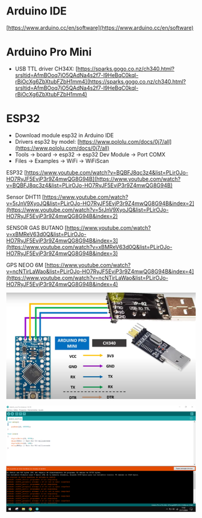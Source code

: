 # Arduino IDE
[https://www.arduino.cc/en/software](https://www.arduino.cc/en/software)

# Arduino Pro Mini
- USB TTL driver CH34X: [https://sparks.gogo.co.nz/ch340.html?srsltid=AfmBOoq7jO5QAdNa4s2f7-l9HeBqC0kql-rBiOcXg6ZbXtubFZbH1mm4](https://sparks.gogo.co.nz/ch340.html?srsltid=AfmBOoq7jO5QAdNa4s2f7-l9HeBqC0kql-rBiOcXg6ZbXtubFZbH1mm4)

# ESP32
- Download module esp32 in Arduino IDE
- Drivers esp32 by model: [https://www.pololu.com/docs/0j7/all](https://www.pololu.com/docs/0j7/all)
- Tools -> board -> esp32 -> esp32 Dev Module -> Port COMX
- Files -> Examples -> WiFi -> WiFiScan


ESP32
[https://www.youtube.com/watch?v=BQBFJ8qc3z4&list=PLirOJo-HO7RyJF5EvjP3r9Z4mwQG8G94B](https://www.youtube.com/watch?v=BQBFJ8qc3z4&list=PLirOJo-HO7RyJF5EvjP3r9Z4mwQG8G94B)

Sensor DHT11
[https://www.youtube.com/watch?v=5rJnV9XyoJQ&list=PLirOJo-HO7RyJF5EvjP3r9Z4mwQG8G94B&index=2](https://www.youtube.com/watch?v=5rJnV9XyoJQ&list=PLirOJo-HO7RyJF5EvjP3r9Z4mwQG8G94B&index=2)

SENSOR GAS BUTANO
[https://www.youtube.com/watch?v=xBMReV63d0Q&list=PLirOJo-HO7RyJF5EvjP3r9Z4mwQG8G94B&index=3](https://www.youtube.com/watch?v=xBMReV63d0Q&list=PLirOJo-HO7RyJF5EvjP3r9Z4mwQG8G94B&index=3)

GPS NEOO 6M
[https://www.youtube.com/watch?v=ncNTirLaWao&list=PLirOJo-HO7RyJF5EvjP3r9Z4mwQG8G94B&index=4](https://www.youtube.com/watch?v=ncNTirLaWao&list=PLirOJo-HO7RyJF5EvjP3r9Z4mwQG8G94B&index=4)

![promini_conexion.png](images/promini_conexion.png)

![promini_error.png](images/promini_error.png)
